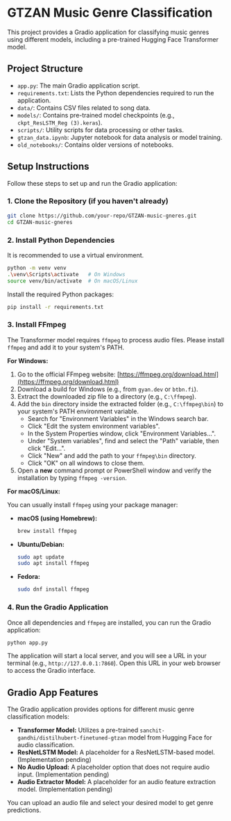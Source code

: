 # GTZAN Music Genre Classification

This project provides a Gradio application for classifying music genres using different models, including a pre-trained Hugging Face Transformer model.

## Project Structure

-   `app.py`: The main Gradio application script.
-   `requirements.txt`: Lists the Python dependencies required to run the application.
-   `data/`: Contains CSV files related to song data.
-   `models/`: Contains pre-trained model checkpoints (e.g., `ckpt_ResLSTM_Reg (3).keras`).
-   `scripts/`: Utility scripts for data processing or other tasks.
-   `gtzan_data.ipynb`: Jupyter notebook for data analysis or model training.
-   `old_notebooks/`: Contains older versions of notebooks.

## Setup Instructions

Follow these steps to set up and run the Gradio application:

### 1. Clone the Repository (if you haven't already)

```bash
git clone https://github.com/your-repo/GTZAN-music-gneres.git
cd GTZAN-music-gneres
```

### 2. Install Python Dependencies

It is recommended to use a virtual environment.

```bash
python -m venv venv
.\venv\Scripts\activate   # On Windows
source venv/bin/activate  # On macOS/Linux
```

Install the required Python packages:

```bash
pip install -r requirements.txt
```

### 3. Install FFmpeg

The Transformer model requires `ffmpeg` to process audio files. Please install `ffmpeg` and add it to your system's PATH.

**For Windows:**

1.  Go to the official FFmpeg website: [https://ffmpeg.org/download.html](https://ffmpeg.org/download.html)
2.  Download a build for Windows (e.g., from `gyan.dev` or `btbn.fi`).
3.  Extract the downloaded zip file to a directory (e.g., `C:\ffmpeg`).
4.  Add the `bin` directory inside the extracted folder (e.g., `C:\ffmpeg\bin`) to your system's PATH environment variable.
    *   Search for "Environment Variables" in the Windows search bar.
    *   Click "Edit the system environment variables".
    *   In the System Properties window, click "Environment Variables...".
    *   Under "System variables", find and select the "Path" variable, then click "Edit...".
    *   Click "New" and add the path to your `ffmpeg\bin` directory.
    *   Click "OK" on all windows to close them.
5.  Open a **new** command prompt or PowerShell window and verify the installation by typing `ffmpeg -version`.

**For macOS/Linux:**

You can usually install `ffmpeg` using your package manager:

-   **macOS (using Homebrew):**
    ```bash
    brew install ffmpeg
    ```
-   **Ubuntu/Debian:**
    ```bash
    sudo apt update
    sudo apt install ffmpeg
    ```
-   **Fedora:**
    ```bash
    sudo dnf install ffmpeg
    ```

### 4. Run the Gradio Application

Once all dependencies and `ffmpeg` are installed, you can run the Gradio application:

```bash
python app.py
```

The application will start a local server, and you will see a URL in your terminal (e.g., `http://127.0.0.1:7860`). Open this URL in your web browser to access the Gradio interface.

## Gradio App Features

The Gradio application provides options for different music genre classification models:

-   **Transformer Model:** Utilizes a pre-trained `sanchit-gandhi/distilhubert-finetuned-gtzan` model from Hugging Face for audio classification.
-   **ResNetLSTM Model:** A placeholder for a ResNetLSTM-based model. (Implementation pending)
-   **No Audio Upload:** A placeholder option that does not require audio input. (Implementation pending)
-   **Audio Extractor Model:** A placeholder for an audio feature extraction model. (Implementation pending)

You can upload an audio file and select your desired model to get genre predictions.
